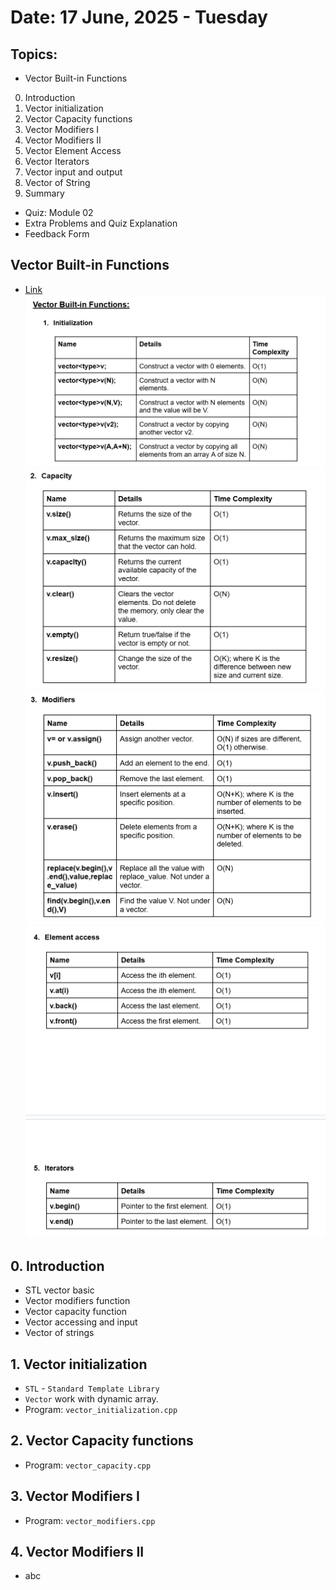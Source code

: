 # Date: 17 June, 2025 - Tuesday

## Topics:
- Vector Built-in Functions
0. Introduction
1. Vector initialization
2. Vector Capacity functions
3. Vector Modifiers I
4. Vector Modifiers II
5. Vector Element Access
6. Vector Iterators
7. Vector input and output
8. Vector of String
9. Summary
- Quiz: Module 02
- Extra Problems and Quiz Explanation
- Feedback Form

## Vector Built-in Functions
- [Link](https://docs.google.com/document/d/1nxpbS-5RKFSwcJ6mHv3P2Vru9HTqXOeB/edit?usp=sharing&ouid=112433310488936743525&rtpof=true&sd=true)
![image 1](./images/image.png)
![image 2](./images/image2.png)
![image 3](./images/image3.png)
![image 4](./images/image4.png)

## 0. Introduction
- STL vector basic
- Vector modifiers function
- Vector capacity function
- Vector accessing and input
- Vector of strings

## 1. Vector initialization
- `STL` - `Standard Template Library`
- `Vector` work with dynamic array.
- Program: `vector_initialization.cpp`

## 2. Vector Capacity functions
- Program: `vector_capacity.cpp`

## 3. Vector Modifiers I
- Program: `vector_modifiers.cpp`

## 4. Vector Modifiers II
- abc